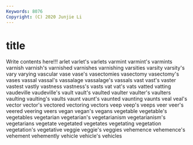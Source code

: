```yaml
---
Keywords: 8076
Copyright: (C) 2020 Junjie Li
---
```


# title

Write contents here!!!
arlet 
varlet's 
varlets 
varmint 
varmint's 
varmints 
varnish 
varnish's
varnished 
varnishes 
varnishing 
varsities 
varsity 
varsity's 
vary 
varying 
vascular 
vase
vase's 
vasectomies 
vasectomy 
vasectomy's 
vases 
vassal 
vassal's 
vassalage 
vassalage's 
vassals
vast 
vast's 
vaster 
vastest 
vastly 
vastness 
vastness's 
vasts 
vat 
vat's
vats 
vatted 
vatting 
vaudeville 
vaudeville's 
vault 
vault's 
vaulted 
vaulter 
vaulter's
vaulters 
vaulting 
vaulting's 
vaults 
vaunt 
vaunt's 
vaunted 
vaunting 
vaunts 
veal
veal's 
vector 
vector's 
vectored 
vectoring 
vectors 
veep 
veep's 
veeps 
veer
veer's 
veered 
veering 
veers 
vegan 
vegan's 
vegans 
vegetable 
vegetable's 
vegetables
vegetarian 
vegetarian's 
vegetarianism 
vegetarianism's 
vegetarians 
vegetate 
vegetated 
vegetates 
vegetating 
vegetation
vegetation's 
vegetative 
veggie 
veggie's 
veggies 
vehemence 
vehemence's 
vehement 
vehemently 
vehicle
vehicle's 
vehicles 
